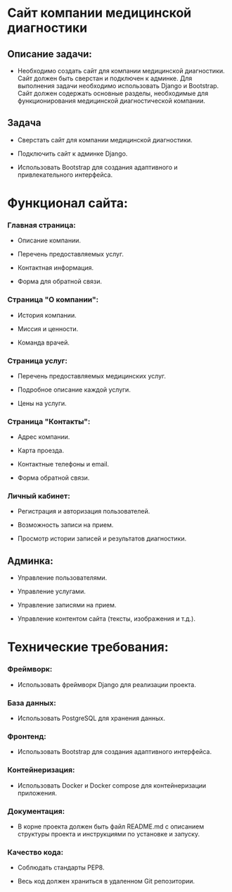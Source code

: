 # Сайт компании медицинской диагностики

## Описание задачи:

- Необходимо создать сайт для компании медицинской диагностики. Сайт должен быть сверстан и подключен к админке. Для выполнения задачи необходимо использовать Django и Bootstrap. Сайт должен содержать основные разделы, необходимые для функционирования медицинской диагностической компании.

## Задача

- Сверстать сайт для компании медицинской диагностики.

- Подключить сайт к админке Django.

- Использовать Bootstrap для создания адаптивного и привлекательного интерфейса.

# Функционал сайта:
### Главная страница: 

- Описание компании.

- Перечень предоставляемых услуг.

- Контактная информация.

- Форма для обратной связи.

### Страница "О компании": 

- История компании.

- Миссия и ценности.

- Команда врачей.

### Страница услуг: 

- Перечень предоставляемых медицинских услуг.

- Подробное описание каждой услуги.

- Цены на услуги.

### Страница "Контакты": 

- Адрес компании.

- Карта проезда.

- Контактные телефоны и email.

- Форма обратной связи.

### Личный кабинет: 

- Регистрация и авторизация пользователей.

- Возможность записи на прием. 

- Просмотр истории записей и результатов диагностики.

## Админка: 

- Управление пользователями.

- Управление услугами.

- Управление записями на прием.

- Управление контентом сайта (тексты, изображения и т.д.).


# Технические требования:
### Фреймворк: 

- Использовать фреймворк Django для реализации проекта.

### База данных: 

- Использовать PostgreSQL для хранения данных.

### Фронтенд: 

- Использовать Bootstrap для создания адаптивного интерфейса.
### Контейнеризация:
- Использовать Docker и Docker compose для контейнеризации приложения.

### Документация: 

- В корне проекта должен быть файл README.md с описанием структуры проекта и инструкциями по установке и запуску.

### Качество кода: 

- Соблюдать стандарты PEP8.

- Весь код должен храниться в удаленном Git репозитории.